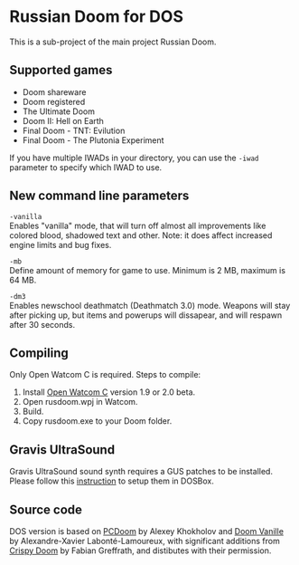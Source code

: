 # Russian Doom for DOS

This is a sub-project of the main project Russian Doom. 

## Supported games
* Doom shareware
* Doom registered
* The Ultimate Doom
* Doom II: Hell on Earth
* Final Doom - TNT: Evilution
* Final Doom - The Plutonia Experiment

If you have multiple IWADs in your directory, you can use the `-iwad` parameter to specify which IWAD to use. 

## New command line parameters

`-vanilla`<br />
Enables "vanilla" mode, that will turn off almost all improvements like colored blood, shadowed text and other.
Note: it does affect increased engine limits and bug fixes.

`-mb`<br />
Define amount of memory for game to use. Minimum is 2 MB, maximum is 64 MB.

`-dm3`<br />
Enables newschool deathmatch (Deathmatch 3.0) mode. Weapons will stay after picking up, but items and powerups will dissapear, and will respawn after 30 seconds.


## Compiling

Only Open Watcom C is required. Steps to compile:

1. Install [Open Watcom C](http://www.openwatcom.org/) version 1.9 or 2.0 beta.
2. Open rusdoom.wpj in Watcom.
3. Build.
4. Copy rusdoom.exe to your Doom folder.

## Gravis UltraSound

Gravis UltraSound sound synth requires a GUS patches to be installed. Please follow this [instruction](https://github.com/JNechaevsky/russian-doom/blob/master/src_dos/ultrasnd/README.md) to setup them in DOSBox.


## Source code

DOS version is based on [PCDoom](https://github.com/nukeykt/PCDoom-v2) by Alexey Khokholov and [Doom Vanille](https://github.com/AXDOOMER/doom-vanille) by Alexandre-Xavier Labonté-Lamoureux, with significant additions from [Crispy Doom](https://www.chocolate-doom.org/wiki/index.php/Crispy_Doom) by Fabian Greffrath, and distibutes with their permission. 
